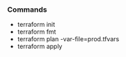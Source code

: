 ### Commands
- terraform init
- terraform fmt
- terraform plan -var-file=prod.tfvars
- terraform apply